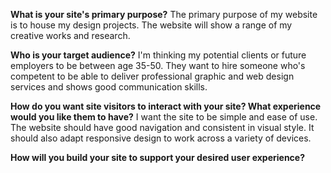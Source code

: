 **What is your site's primary purpose?**
The primary purpose of my website is to house my design projects. The website will show a range of my creative works and research.


**Who is your target audience?**
I'm thinking my potential clients or future employers to be between age 35-50. They want to hire someone who's competent to be able to deliver professional graphic and web design services and shows good communication skills.


**How do you want site visitors to interact with your site? What experience would you like them to have?**
I want the site to be simple and ease of use. The website should have good navigation and consistent in visual style. It should also adapt responsive design to work across a variety of devices.


**How will you build your site to support your desired user experience?**
